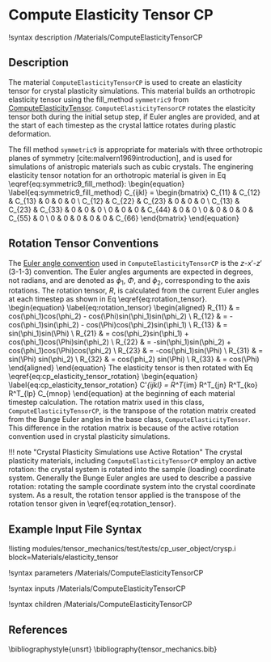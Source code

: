 # Compute Elasticity Tensor CP

!syntax description /Materials/ComputeElasticityTensorCP

## Description

The material `ComputeElasticityTensorCP` is used to create an elasticity tensor for crystal plasticity simulations.
This material builds an orthotropic elasticity tensor using the fill_method `symmetric9` from [ComputeElasticityTensor](/ComputeElasticityTensor.md).
`ComputeElasticityTensorCP` rotates the elasticity tensor both during the initial setup step, if Euler angles are provided, and at the start of each timestep as the crystal lattice rotates during plastic deformation.

The fill method `symmetric9` is appropriate for materials with three orthotropic planes of symmetry [cite:malvern1969introduction], and is used for simulations of anistropic materials such as cubic crystals.
The enginering elasticity tensor notation for an orthotropic material is given in Eq \eqref{eq:symmetric9_fill_method}:
\begin{equation}
\label{eq:symmetric9_fill_method}
C_{ijkl} = \begin{bmatrix}
              C_{11} & C_{12} & C_{13} &      0 &      0 &      0 \\
              C_{12} & C_{22} & C_{23} &      0 &      0 &      0 \\
              C_{13} & C_{23} & C_{33} &      0 &      0 &      0 \\
                   0 &      0 &      0 & C_{44} &      0 &      0 \\
                   0 &      0 &      0 &      0 & C_{55} &      0 \\
                   0 &      0 &      0 &      0 &      0 & C_{66}
              \end{bmatrix}
\end{equation}

## Rotation Tensor Conventions

The [Euler angle convention](http://mathworld.wolfram.com/EulerAngles.html) used in `ComputeElasticityTensorCP` is the $z$-$x'$-$z'$ (3-1-3) convention.
The Euler angles arguments are expected in degrees, not radians, and are denoted as $\phi_1$, $\Phi$, and $\phi_2$, corresponding to the axis rotations.
The rotation tensor, $R$, is calculated from the current Euler angles at each timestep as shown in Eq \eqref{eq:rotation_tensor}.
\begin{equation}
\label{eq:rotation_tensor}
  \begin{aligned}
  R_{11} & = cos(\phi_1)cos(\phi_2) - cos(\Phi)sin(\phi_1)sin(\phi_2) \\
  R_{12} & = -cos(\phi_1)sin(\phi_2) - cos(\Phi)cos(\phi_2)sin(\phi_1) \\
  R_{13} & = sin(\phi_1)sin(\Phi) \\
  R_{21} & = cos(\phi_2)sin(\phi_1) + cos(\phi_1)cos(\Phi)sin(\phi_2) \\
  R_{22} & = -sin(\phi_1)sin(\phi_2) + cos(\phi_1)cos(\Phi)cos(\phi_2) \\
  R_{23} & = -cos(\phi_1)sin(\Phi) \\
  R_{31} & = sin(\Phi) sin(\phi_2) \\
  R_{32} & = cos(\phi_2) sin(\Phi) \\
  R_{33} & = cos(\Phi)
  \end{aligned}
\end{equation}
The elasticity tensor is then rotated with Eq \eqref{eq:cp_elasticity_tensor_rotation}
\begin{equation}
\label{eq:cp_elasticity_tensor_rotation}
  C'_{ijkl} = R^T_{im} R^T_{jn} R^T_{ko} R^T_{lp} C_{mnop}
\end{equation}
at the beginning of each material timestep calculation.
The rotation matrix used in this class, `ComputeElasticityTensorCP`, is the transpose of the rotation matrix created from the Bunge Euler angles in the base class, `ComputeElasticityTensor`. This difference in the rotation matrix is because of the active rotation convention used in crystal plasticity simulations.

!!! note "Crystal Plasticity Simulations use Active Rotation"
    The crystal plasticity materials, including `ComputeElasticityTensorCP` employ an active rotation: the crystal system is rotated into the sample (loading) coordinate system. Generally the Bunge Euler angles are used to describe a passive rotation: rotating the sample coordinate system into the crystal coordinate system. As a result, the rotation tensor applied is the transpose of the rotation tensor given in \eqref{eq:rotation_tensor}.

## Example Input File Syntax

!listing modules/tensor_mechanics/test/tests/cp_user_object/crysp.i block=Materials/elasticity_tensor


!syntax parameters /Materials/ComputeElasticityTensorCP

!syntax inputs /Materials/ComputeElasticityTensorCP

!syntax children /Materials/ComputeElasticityTensorCP

## References

\bibliographystyle{unsrt}
\bibliography{tensor_mechanics.bib}

